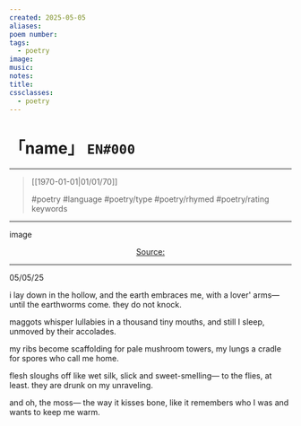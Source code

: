 ```yaml
---
created: 2025-05-05
aliases:
poem number:
tags:
  - poetry
image:
music:
notes:
title:
cssclasses:
  - poetry
---
```

# 「name」 `EN#000`

---

> [[1970-01-01|01/01/70]]
>  
> #poetry
> #language
> #poetry/type
> #poetry/rhymed
> #poetry/rating
> keywords

---

image

<center class="img_caption"><a href="https://" class="source-link">Source: </a></center>

---

05/05/25

i lay down in the hollow,
and the earth embraces me,
with a lover' arms—
until the earthworms come.
they do not knock.

maggots whisper lullabies
in a thousand tiny mouths,
and still I sleep,
unmoved by their accolades.

my ribs become scaffolding
for pale mushroom towers,
my lungs a cradle for spores
who call me home.

flesh sloughs off like wet silk,
slick and sweet-smelling—
to the flies, at least.
they are drunk on my unraveling.

and oh,
the moss—
the way it kisses bone,
like it remembers who I was
and wants to keep me warm.
